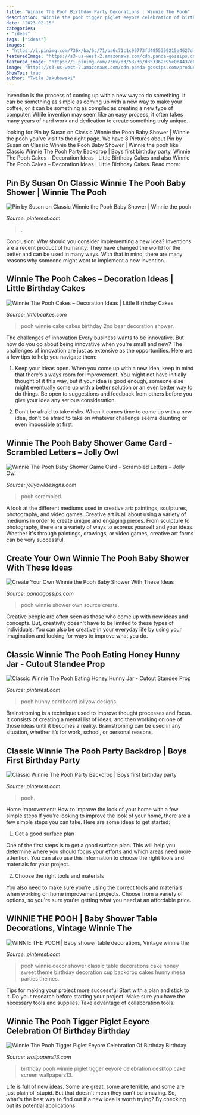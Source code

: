 ```yaml
---
title: "Winnie The Pooh Birthday Party Decorations : Winnie The Pooh"
description: "Winnie the pooh tigger piglet eeyore celebration of birthday birthday"
date: "2023-02-15"
categories:
- "ideas"
tags: ["ideas"]
images:
- "https://i.pinimg.com/736x/ba/6c/71/ba6c71c1c99773fd4855359215a4627d.jpg"
featuredImage: "https://s3-us-west-2.amazonaws.com/cdn.panda-gossips.com/production/imgs/images/000/010/849/original.jpg?1540188133"
featured_image: "https://i.pinimg.com/736x/d3/53/36/d353362c95e0d4437e08849f6ed75fea.jpg"
image: "https://s3-us-west-2.amazonaws.com/cdn.panda-gossips.com/production/imgs/images/000/010/849/original.jpg?1540188133"
ShowToc: true
author: "Twila Jakubowski"
---
```



Invention is the process of coming up with a new way to do something. It can be something as simple as coming up with a new way to make your coffee, or it can be something as complex as creating a new type of computer. While invention may seem like an easy process, it often takes many years of hard work and dedication to create something truly unique.

	

		
looking for Pin by Susan on Classic Winnie the Pooh Baby Shower | Winnie the pooh you've visit to the right page. We have 8 Pictures about Pin by Susan on Classic Winnie the Pooh Baby Shower | Winnie the pooh like Classic Winnie The Pooh Party Backdrop | Boys first birthday party, Winnie The Pooh Cakes – Decoration Ideas | Little Birthday Cakes and also Winnie The Pooh Cakes – Decoration Ideas | Little Birthday Cakes. Read more:
		
    
## Pin By Susan On Classic Winnie The Pooh Baby Shower | Winnie The Pooh

<img loading=lazy src="https://i.pinimg.com/736x/ba/6c/71/ba6c71c1c99773fd4855359215a4627d.jpg" onerror="this.onerror=null;this.src='https://tse4.mm.bing.net/th?id=OIP.XK4v2WndH7u-tD3H-Uo-XgHaJ3&amp;pid=15.1';" alt="Pin by Susan on Classic Winnie the Pooh Baby Shower | Winnie the pooh">

_Source: pinterest.com_

>. 

	

Conclusion: Why should you consider implementing a new idea?
Inventions are a recent product of humanity. They have changed the world for the better and can be used in many ways. With that in mind, there are many reasons why someone might want to implement a new invention.

    
## Winnie The Pooh Cakes – Decoration Ideas | Little Birthday Cakes

<img loading=lazy src="http://www.littlebcakes.com/wp-content/uploads/2013/08/Winnie-The-Pooh-Cake-Ideas.jpg" onerror="this.onerror=null;this.src='https://tse1.mm.bing.net/th?id=OIP.DBXfWgFWSgjfOAK-EG8PZgHaFj&amp;pid=15.1';" alt="Winnie The Pooh Cakes – Decoration Ideas | Little Birthday Cakes">

_Source: littlebcakes.com_

>pooh winnie cake cakes birthday 2nd bear decoration shower. 

	

The challenges of innovation
Every business wants to be innovative. But how do you go about being innovative when you're small and new? The challenges of innovation are just as extensive as the opportunities. Here are a few tips to help you navigate them:
1. Keep your ideas open. When you come up with a new idea, keep in mind that there's always room for improvement. You might not have initially thought of it this way, but if your idea is good enough, someone else might eventually come up with a better solution or an even better way to do things. Be open to suggestions and feedback from others before you give your idea any serious consideration.

2. Don't be afraid to take risks. When it comes time to come up with a new idea, don't be afraid to take on whatever challenge seems daunting or even impossible at first.

    
## Winnie The Pooh Baby Shower Game Card - Scrambled Letters – Jolly Owl

<img loading=lazy src="https://cdn.shopify.com/s/files/1/0267/5094/3307/products/Mockup_Scrambled_1200x1200.jpg?v=1594465548" onerror="this.onerror=null;this.src='https://tse1.mm.bing.net/th?id=OIP.EAvfwnoCGnJJC5mH_3OhcwHaGL&amp;pid=15.1';" alt="Winnie The Pooh Baby Shower Game Card - Scrambled Letters – Jolly Owl">

_Source: jollyowldesigns.com_

>pooh scrambled. 

	

A look at the different mediums used in creative art: paintings, sculptures, photography, and video games.
Creative art is all about using a variety of mediums in order to create unique and engaging pieces. From sculpture to photography, there are a variety of ways to express yourself and your ideas. Whether it's through paintings, drawings, or video games, creative art forms can be very successful.

    
## Create Your Own Winnie The Pooh Baby Shower With These Ideas

<img loading=lazy src="https://s3-us-west-2.amazonaws.com/cdn.panda-gossips.com/production/imgs/images/000/010/849/original.jpg?1540188133" onerror="this.onerror=null;this.src='https://tse2.mm.bing.net/th?id=OIP.dm4ei1TiS6vDY-prdfu0iAHaJ4&amp;pid=15.1';" alt="Create Your Own Winnie the Pooh Baby Shower With These Ideas">

_Source: pandagossips.com_

>pooh winnie shower own source create. 

	

Creative people are often seen as those who come up with new ideas and concepts. But, creativity doesn't have to be limited to these types of individuals. You can also be creative in your everyday life by using your imagination and looking for ways to improve what you do.

    
## Classic Winnie The Pooh Eating Honey Hunny Jar - Cutout Standee Prop

<img loading=lazy src="https://i.pinimg.com/736x/39/2d/51/392d51c95120130569f415317c2be563.jpg" onerror="this.onerror=null;this.src='https://tse2.mm.bing.net/th?id=OIP._VUQooIEfk0xrco2iwhMkAAAAA&amp;pid=15.1';" alt="Classic Winnie The Pooh Eating Honey Hunny Jar - Cutout Standee Prop">

_Source: pinterest.com_

>pooh hunny cardboard jollyowldesigns. 

	

Brainstroming is a technique used to improve thought processes and focus. It consists of creating a mental list of ideas, and then working on one of those ideas until it becomes a reality. Brainstroming can be used in any situation, whether it’s for work, school, or personal reasons.

    
## Classic Winnie The Pooh Party Backdrop | Boys First Birthday Party

<img loading=lazy src="https://i.pinimg.com/736x/d3/53/36/d353362c95e0d4437e08849f6ed75fea.jpg" onerror="this.onerror=null;this.src='https://tse1.mm.bing.net/th?id=OIP.xv-a2hcLvQDp03a4D1vxgwHaGz&amp;pid=15.1';" alt="Classic Winnie The Pooh Party Backdrop | Boys first birthday party">

_Source: pinterest.com_

>pooh. 

	

Home Improvement: How to improve the look of your home with a few simple steps
If you're looking to improve the look of your home, there are a few simple steps you can take. Here are some ideas to get started:
1. Get a good surface plan

One of the first steps is to get a good surface plan. This will help you determine where you should focus your efforts and which areas need more attention. You can also use this information to choose the right tools and materials for your project.

2. Choose the right tools and materials

You also need to make sure you're using the correct tools and materials when working on home improvement projects. Choose from a variety of options, so you're sure you're getting what you need at an affordable price.


    
## WINNIE THE POOH | Baby Shower Table Decorations, Vintage Winnie The

<img loading=lazy src="https://i.pinimg.com/736x/34/19/6d/34196da0a0870cd15c3320bcecadaa52--classic-winnie-the-pooh-baby-shower-cake-classic-pooh-baby-shower-decorations.jpg" onerror="this.onerror=null;this.src='https://tse1.mm.bing.net/th?id=OIP.gi0w4wIuUORVMthMRIk4_wHaLA&amp;pid=15.1';" alt="WINNIE THE POOH | Baby shower table decorations, Vintage winnie the">

_Source: pinterest.com_

>pooh winnie decor shower classic table decorations cake honey sweet theme birthday decoration cup backdrop cakes hunny mesa parties themes. 

	

Tips for making your project more successful
Start with a plan and stick to it.
Do your research before starting your project.
Make sure you have the necessary tools and supplies.
Take advantage of collaboration tools.

    
## Winnie The Pooh Tigger Piglet Eeyore Celebration Of Birthday Birthday

<img loading=lazy src="http://www.wallpapers13.com/wp-content/uploads/2017/01/Winnie-the-Pooh-Tigger-Piglet-Eeyore-Celebration-of-birthday-birthday-cake-Desktop-Wallpaper-full-screen-1920x1200-1600x1200.jpg" onerror="this.onerror=null;this.src='https://tse4.mm.bing.net/th?id=OIP.LFKgZpg-MPrmZ20NE6YbPAHaFj&amp;pid=15.1';" alt="Winnie The Pooh Tigger Piglet Eeyore Celebration Of Birthday Birthday">

_Source: wallpapers13.com_

>birthday pooh winnie piglet tigger eeyore celebration desktop cake screen wallpapers13. 

	

Life is full of new ideas. Some are great, some are terrible, and some are just plain ol' stupid. But that doesn't mean they can't be amazing. So, what's the best way to find out if a new idea is worth trying? By checking out its potential applications.

